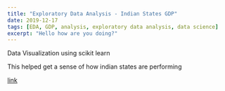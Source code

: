 ```yaml
---
title: "Exploratory Data Analysis - Indian States GDP"
date: 2019-12-17
tags: [EDA, GDP, analysis, exploratory data analysis, data science]
excerpt: "Hello how are you doing?"
---
```

Data Visualization using scikit learn

This helped get a sense of how indian states are performing

[link](https://github.com/Smitan94/Data-Science/blob/master/GDP_Analysis_-_Workbook%5B1%5D.ipynb)
